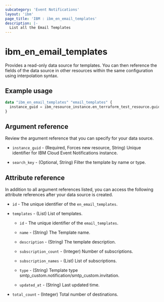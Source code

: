 ```yaml
---
subcategory: 'Event Notifications'
layout: 'ibm'
page_title: 'IBM : ibm_en_email_templates'
description: |-
  List all the Email Templates
---
```


# ibm_en_email_templates

Provides a read-only data source for templates. You can then reference the fields of the data source in other resources within the same configuration using interpolation syntax.

## Example usage

```terraform
data "ibm_en_email_templates" "email_templates" {
  instance_guid = ibm_resource_instance.en_terraform_test_resource.guid
}
```

## Argument reference

Review the argument reference that you can specify for your data source.

- `instance_guid` - (Required, Forces new resource, String) Unique identifier for IBM Cloud Event Notifications instance.

- `search_key` - (Optional, String) Filter the template by name or type.

## Attribute reference

In addition to all argument references listed, you can access the following attribute references after your data source is created.

- `id` - The unique identifier of the `en_email_templates`.

- `templates` - (List) List of templates.

  - `id` - The unique identifier of the `email_templates`.

  - `name` - (String) The Template name.

  - `description` - (String) The template description.

  - `subscription_count` - (Integer) Number of subscriptions.

  - `subscription_names` - (List) List of subscriptions.

  - `type` - (String) Template type smtp_custom.notification/smtp_custom.invitation.

  - `updated_at` - (String) Last updated time.

- `total_count` - (Integer) Total number of destinations.
